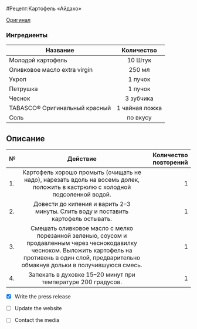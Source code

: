 #Рецепт:Картофель «Айдахо»

[Оригинал](https://eda.ru/recepty/osnovnye-blyuda/kartofel-ajdaho-30625)

### Ингредиенты
| Название        	| Количество    |
| -------------   	|:-------------:|
|Молодой картофель	|10 Штук		|
|Оливковое масло extra virgin |250 мл|
|Укроп|1 пучок|
|Петрушка|1 пучок|
|Чеснок|3 зубчика|
|TABASCO® Оригинальный красный|1 чайная ложка|
|Соль| по вкусу|


## Описание 
|**№**|**Действие**|**Количество** **повторений**|
| :---        |    :----:   |          ---: |
|1.| Картофель хорошо промыть (очищать не надо), нарезать вдоль на восемь долек, положить в кастрюлю с холодной подсоленной водой.|1|
|2.|Довести до кипения и варить 2–3 минуты. Слить воду и поставить картофель остывать.|1|
|3.| Смешать оливковое масло с мелко порезанной зеленью, соусом и продавленным через чеснокодавилку чесноком. Выложить картофель на противень в один слой, предварительно обмакнув дольки в получившуюся смесь. |1|
|4.|Запекать в духовке 15–20 минут при температуре 200 градусов.|1|

- [x] Write the press release
- [ ] Update the website
- [ ] Contact the media

